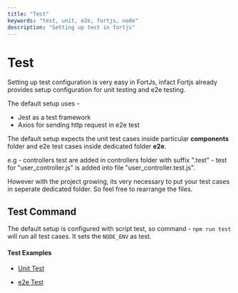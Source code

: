 ```yaml
---
title: "Test"
keywords: "test, unit, e2e, fortjs, node"
description: "Setting up test in fortjs"
---
```


# Test

Setting up test configuration is very easy in FortJs, infact Fortjs already provides setup configuration for unit testing and e2e testing.

The default setup uses - 

* Jest as a test framework
* Axios for sending http request in e2e test

The default setup expects the unit test cases inside particular **components** folder and e2e test cases inside dedicated folder **e2e**.

e.g - controllers test are added in controllers folder with suffix ".test" - test for "user_controller.js" is added into file "user_controller.test.js".

However with the project growing, its very necessary to put your test cases in seperate dedicated folder. So feel free to rearrange the files.

## Test Command

The default setup is configured with script test, so command - `npm run test` will run all test cases. It sets the `NODE_ENV` as test.

#### Test Examples 

* [Unit Test](/docs/test/unit-test.md)

* [e2e Test](/docs/test/e2e-test.md)


